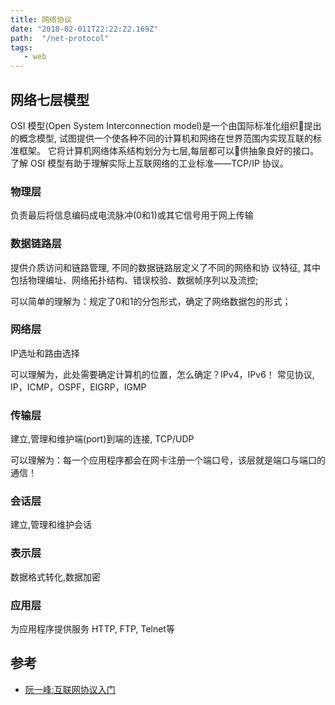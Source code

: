 ```yaml
---
title: 网络协议
date: "2018-02-011T22:22:22.169Z"
path:  "/net-protocol"
tags:
   - web
---
```


## 网络七层模型
OSI 模型(Open System Interconnection model)是一个由国际标准化组织􏰁提出的概念模型,
试图提供一个使各种不同的计算机和网络在世界范围内实现互联的标准框架。
它将计算机网络体系结构划分为七层,每层都可以􏰁供抽象良好的接口。
了解 OSI 模型有助于理解实际上互联网络的工业标准——TCP/IP 协议。

### 物理层 
负责最后将信息编码成电流脉冲(0和1)或其它信号用于网上传输

### 数据链路层
提供介质访问和链路管理, 不同的数据链路层定义了不同的网络和协 议特征,
其中包括物理编址、网络拓扑结构、错误校验、数据帧序列以及流控;

可以简单的理解为：规定了0和1的分包形式，确定了网络数据包的形式；

### 网络层
IP选址和路由选择

可以理解为，此处需要确定计算机的位置，怎么确定？IPv4，IPv6！
常见协议, IP，ICMP，OSPF，EIGRP，IGMP

### 传输层
建立,管理和维护端(port)到端的连接, TCP/UDP

可以理解为：每一个应用程序都会在网卡注册一个端口号，该层就是端口与端口的通信！

### 会话层
建立,管理和维护会话

### 表示层
数据格式转化,数据加密

### 应用层
为应用程序提供服务 HTTP, FTP, Telnet等


## 参考
* [阮一峰:互联网协议入门](http://www.ruanyifeng.com/blog/2012/05/internet_protocol_suite_part_i.html)